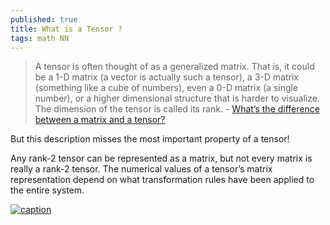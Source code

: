 ```yaml
---
published: true
title: What is a Tensor ?
tags: math NN
---
```

> A tensor is often thought of as a generalized matrix. That is, it could be a 1-D matrix (a vector is actually such a tensor), a 3-D matrix (something like a cube of numbers), even a 0-D matrix (a single number), or a higher dimensional structure that is harder to visualize. The dimension of the tensor is called its rank. - [What’s the difference between a matrix and a tensor?](https://medium.com/@quantumsteinke/whats-the-difference-between-a-matrix-and-a-tensor-4505fbdc576c)

But this description misses the most important property of a tensor!

Any rank-2 tensor can be represented as a matrix, but not every matrix is really a rank-2 tensor. The numerical values of a tensor’s matrix representation depend on what transformation rules have been applied to the entire system.

[![caption](https://i.stack.imgur.com/ltiol.png)](https://math.stackexchange.com/questions/2943123/what-is-a-tensor)
